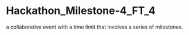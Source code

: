# Hackathon_Milestone-4_FT_4
 a collaborative event with a time limit that involves a series of milestones.
